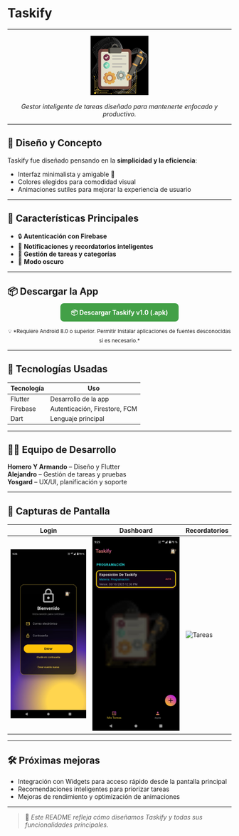 # Taskify
---

<p align="center">
  <img src="assets/icon/icono.png" alt="Logo Taskify" width="130">
</p>

<p align="center">
  <em>Gestor inteligente de tareas diseñado para mantenerte enfocado y productivo.</em>
</p>

---

## 🎨 Diseño y Concepto

Taskify fue diseñado pensando en la **simplicidad y la eficiencia**:  
- Interfaz minimalista y amigable 🌙  
- Colores elegidos para comodidad visual  
- Animaciones sutiles para mejorar la experiencia de usuario  

---

## 🚀 Características Principales

- 🔒 **Autenticación con Firebase**  
- 🔔 **Notificaciones y recordatorios inteligentes**  
- 📁 **Gestión de tareas y categorías**  
- 🌙 **Modo oscuro**  
---

## 📦 Descargar la App

<p align="center">
  <a href="https://drive.google.com/uc?export=download&id=1H6Pa0qvrXML1WH8672mBTwfeA4YrSOAu"
     style="background-color:#43A047; color:white; padding:12px 24px; border-radius:8px; text-decoration:none; font-weight:bold;">
    📦 Descargar Taskify v1.0 (.apk)
  </a>
</p>

<p align="center">
  <sub>💡 *Requiere Android 8.0 o superior. Permitir Instalar aplicaciones de fuentes desconocidas si es necesario.*</sub>
</p>

---

## 🧩 Tecnologías Usadas

| Tecnología | Uso |
|------------|-----|
| Flutter    | Desarrollo de la app |
| Firebase   | Autenticación, Firestore, FCM |
| Dart       | Lenguaje principal |

---

## 👨‍💻 Equipo de Desarrollo

**Homero Y Armando** – Diseño y Flutter  
**Alejandro** – Gestión de tareas y pruebas  
**Yosgard** – UX/UI, planificación y soporte  

---

## 📸 Capturas de Pantalla

| Login | Dashboard | Recordatorios |
|-------|-----------|---------------|
| ![Login](assets/screens/login.png) | ![Dashboard](assets/screens/dashboard.png) | ![Tareas](assets/screens/tasks.png) |

---

## 🛠️ Próximas mejoras

- Integración con Widgets para acceso rápido desde la pantalla principal  
- Recomendaciones inteligentes para priorizar tareas  
- Mejoras de rendimiento y optimización de animaciones  

---

> 📝 *Este README refleja cómo diseñamos Taskify y todas sus funcionalidades principales.*
